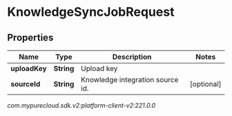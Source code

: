 # KnowledgeSyncJobRequest


## Properties

| Name | Type | Description | Notes |
| ------------ | ------------- | ------------- | ------------- |
| **uploadKey** | **String** | Upload key |  |
| **sourceId** | **String** | Knowledge integration source id. |  [optional] |




_com.mypurecloud.sdk.v2:platform-client-v2:221.0.0_
